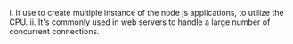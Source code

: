 <!-- cluster module -->
i. It use to create multiple instance of the node js applications, to utilize the CPU.
ii. It's commonly used in web servers to handle a large number of concurrent connections.